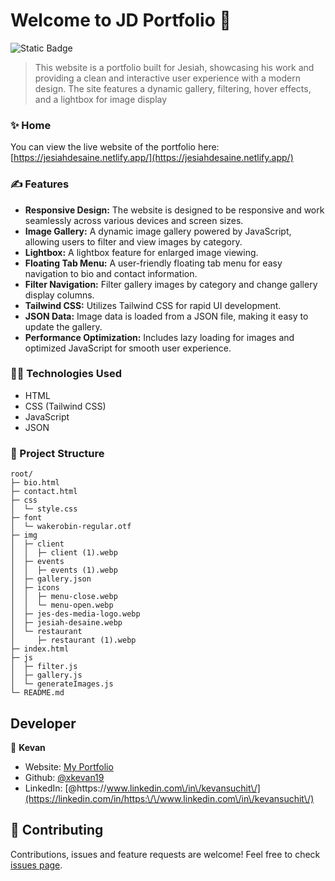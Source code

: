 # Welcome to JD Portfolio 👋
![Static Badge](https://img.shields.io/badge/version-v1.1-blue.svg?cacheSeconds=2592000")

> This website is a portfolio built for Jesiah, showcasing his work and providing a clean and interactive user experience with a modern design. The site features a dynamic gallery, filtering, hover effects, and a lightbox for image display

### ✨ Home

You can view the live website of the portfolio here: [https://jesiahdesaine.netlify.app/](https://jesiahdesaine.netlify.app/)

### ✍️ Features

-   **Responsive Design:** The website is designed to be responsive and work seamlessly across various devices and screen sizes.
-   **Image Gallery:** A dynamic image gallery powered by JavaScript, allowing users to filter and view images by category.
-   **Lightbox:** A lightbox feature for enlarged image viewing.
-   **Floating Tab Menu:** A user-friendly floating tab menu for easy navigation to bio and contact information.
-   **Filter Navigation:** Filter gallery images by category and change gallery display columns.
-   **Tailwind CSS:** Utilizes Tailwind CSS for rapid UI development.
-   **JSON Data:** Image data is loaded from a JSON file, making it easy to update the gallery.
-   **Performance Optimization:** Includes lazy loading for images and optimized JavaScript for smooth user experience.

### 🧑‍💻 Technologies Used

-   HTML
-   CSS (Tailwind CSS)
-   JavaScript
-   JSON

### 🧱 Project Structure
```
root/
├─ bio.html
├─ contact.html
├─ css
│  └─ style.css
├─ font
│  └─ wakerobin-regular.otf
├─ img
│  ├─ client
│  │  ├─ client (1).webp
│  ├─ events
│  │  ├─ events (1).webp
│  ├─ gallery.json
│  ├─ icons
│  │  ├─ menu-close.webp
│  │  └─ menu-open.webp
│  ├─ jes-des-media-logo.webp
│  ├─ jesiah-desaine.webp
│  └─ restaurant
│     ├─ restaurant (1).webp
├─ index.html
├─ js
│  ├─ filter.js
│  ├─ gallery.js
│  └─ generateImages.js
└─ README.md

```

## Developer

👤 **Kevan**

* Website: [My Portfolio](https://xkevan19.github.io/PortfolioV1.2)
* Github: [@xkevan19](https://github.com/xkevan19)
* LinkedIn: [@https:\/\/www.linkedin.com\/in\/kevansuchit\/](https://linkedin.com/in/https:\/\/www.linkedin.com\/in\/kevansuchit\/)

## 🤝 Contributing

Contributions, issues and feature requests are welcome! Feel free to check [issues page](https://github.com/xkevan19/JD-Portfolio/issues). 
